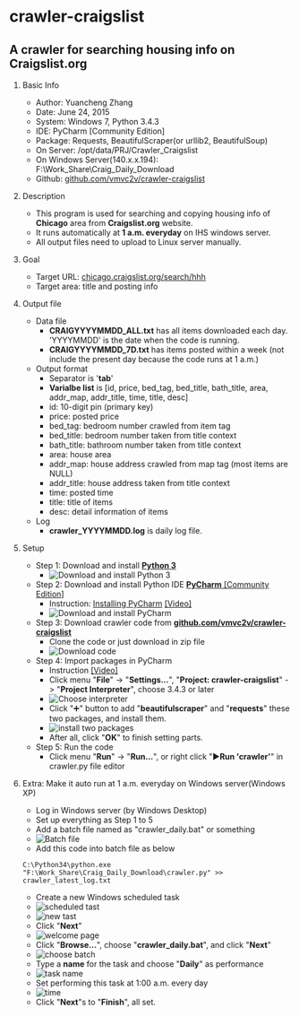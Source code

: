 # crawler-craigslist
A **crawler** for searching housing info on Craigslist.org
-------------------------------

1. Basic Info

	* Author: Yuancheng Zhang
	* Date: June 24, 2015
	* System: Windows 7, Python 3.4.3
	* IDE: PyCharm [Community Edition]
	* Package: Requests, BeautifulScraper(or urllib2, BeautifulSoup)
	* On Server: /opt/data/PRJ/Crawler_Craigslist
	* On Windows Server(140.x.x.194): F:\Work_Share\Craig_Daily_Download
	* Github: [github.com/vmvc2v/crawler-craigslist](https://github.com/vmvc2v/crawler-craigslist)

2. Description

    * This program is used for searching and copying housing info of **Chicago** area from **Craigslist.org** website.
    * It runs automatically at **1 a.m. everyday** on IHS windows server.
    * All output files need to upload to Linux server manually.

2. Goal

	* Target URL: [chicago.craigslist.org/search/hhh](chicago.craigslist.org/search/hhh)
	* Target area: title and posting info

3. Output file

    * Data file
        * **CRAIGYYYYMMDD_ALL.txt** has all items downloaded each day. 'YYYYMMDD' is the date when the code is running.
        * **CRAIGYYYYMMDD_7D.txt** has items posted within a week (not include the present day because the code runs at 1 a.m.)
    * Output format
        * Separator is '**tab**'
        * **Varialbe list** is [id, price, bed_tag, bed_title, bath_title, area, addr_map, addr_title, time, title, desc]
        * id: 10-digit pin (primary key)
        * price: posted price
        * bed_tag: bedroom number crawled from item tag
        * bed_title: bedroom number taken from title context
        * bath_title: bathroom number taken from title context
        * area: house area
        * addr_map: house address crawled from map tag (most items are NULL)
        * addr_title: house address taken from title context
        * time: posted time
        * title: title of items
        * desc: detail information of items
    * Log
        * **crawler_YYYYMMDD.log** is daily log file.

4. Setup
    * Step 1: Download and install [**Python 3**](https://www.python.org/downloads/)
        * ![Download and install Python 3](https://github.com/vmvc2v/crawler-craigslist/blob/master/doc/img/01.PNG?raw=true)
    * Step 2: Download and install Python IDE [**PyCharm** [Community Edition]](https://www.jetbrains.com/pycharm/download/)
        * Instruction: [Installing PyCharm](https://www.jetbrains.com/pycharm-educational/quickstart/installation.html) [[Video]](https://www.youtube.com/watch?v=-s4wKoLO520)
        * ![Download and install PyCharm](https://github.com/vmvc2v/crawler-craigslist/blob/master/doc/img/02.PNG?raw=true)
    * Step 3: Download crawler code from [**github.com/vmvc2v/crawler-craigslist**](https://github.com/vmvc2v/crawler-craigslist)
        * Clone the code or just download in zip file
        * ![Download code](https://github.com/vmvc2v/crawler-craigslist/blob/master/doc/img/03.PNG?raw=true)
    * Step 4: Import packages in PyCharm
        * Instruction [[Video]](https://www.youtube.com/watch?t=156&v=XjNm9bazxn8)
        * Click menu "**File**" -> "**Settings...**", "**Project: crawler-craigslist**" -> "**Project Interpreter**", choose 3.4.3 or later
        * ![Choose interpreter](https://github.com/vmvc2v/crawler-craigslist/blob/master/doc/img/04.PNG?raw=true)
        * Click ":heavy_plus_sign:" button to add "**beautifulscraper**" and "**requests**" these two packages, and install them.
        * ![install two packages](https://github.com/vmvc2v/crawler-craigslist/blob/master/doc/img/05.PNG?raw=true)
        * After all, click "**OK**" to finish setting parts.
    * Step 5: Run the code
        * Click menu "**Run**" -> "**Run...**", or right click ":arrow_forward:**Run 'crawler'**" in crawler.py file editor

5. Extra: Make it auto run at 1 a.m. everyday on Windows server(Windows XP)
    * Log in Windows server (by Windows Desktop)
    * Set up everything as Step 1 to 5
    * Add a batch file named as "crawler_daily.bat" or something
    * ![Batch file](https://github.com/vmvc2v/crawler-craigslist/blob/master/doc/img/06.PNG?raw=true)
    * Add this code into batch file as below
    ```
    C:\Python34\python.exe "F:\Work_Share\Craig_Daily_Download\crawler.py" >> crawler_latest_log.txt
    ```
    * Create a new Windows scheduled task
    * ![scheduled tast](https://github.com/vmvc2v/crawler-craigslist/blob/master/doc/img/07.png?raw=true)
    * ![new tast](https://github.com/vmvc2v/crawler-craigslist/blob/master/doc/img/08.PNG?raw=true)
    * Click "**Next**"
    * ![welcome page](https://github.com/vmvc2v/crawler-craigslist/blob/master/doc/img/09.PNG?raw=true)
    * Click "**Browse...**", choose "**crawler_daily.bat**", and click "**Next**"
    * ![choose batch](https://github.com/vmvc2v/crawler-craigslist/blob/master/doc/img/10.PNG?raw=true)
    * Type a **name** for the task and choose "**Daily**" as performance
    * ![task name](https://github.com/vmvc2v/crawler-craigslist/blob/master/doc/img/11.PNG?raw=true)
    * Set performing this task at 1:00 a.m. every day
    * ![time](https://github.com/vmvc2v/crawler-craigslist/blob/master/doc/img/12.PNG?raw=true)
    * Click "**Next**"s to "**Finish**", all set.
